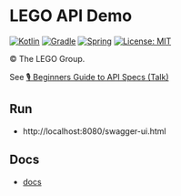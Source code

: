 # LEGO API Demo

[![Kotlin](https://img.shields.io/badge/kotlin-%230095D5.svg?style=for-the-badge&logo=kotlin&logoColor=white)](https://kotlinlang.org/)
[![Gradle](https://img.shields.io/badge/Gradle-02303A.svg?style=for-the-badge&logo=Gradle&logoColor=white)](https://gradle.org/)
[![Spring](https://img.shields.io/badge/spring-%236DB33F.svg?style=for-the-badge&logo=spring&logoColor=white)](https://spring.io/projects/spring-boot)
[![License: MIT](https://img.shields.io/badge/License-MIT-lightgrey.svg?style=for-the-badge)](LICENSE) <!-- https://opensource.org/licenses/MIT -->

&copy; The LEGO Group.

See [🎙️ Beginners Guide to API Specs (Talk)](https://github.com/alex-hedley/talk-beginners-guide-to-api-specs)

## Run

- http://localhost:8080/swagger-ui.html

## Docs

- [docs](docs/README.md)
